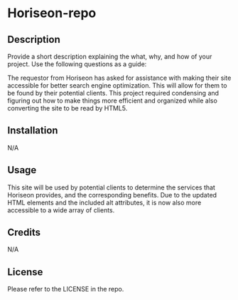 # Horiseon-repo

## Description

Provide a short description explaining the what, why, and how of your project. Use the following questions as a guide:

The requestor from Horiseon has asked for assistance with making their site accessible for better search engine optimization. This will allow for them to be found by their potential clients. This project required condensing and figuring out how to make things more efficient and organized while also converting the site to be read by HTML5.

## Installation

N/A

## Usage

This site will be used by potential clients to determine the services that Horiseon provides, and the corresponding benefits. Due to the updated HTML elements and the included alt attributes, it is now also more accessible to a wide array of clients.

## Credits

N/A

## License

Please refer to the LICENSE in the repo.

